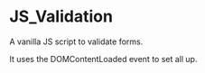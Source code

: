 # JS_Validation
A vanilla JS script to validate  forms. 

It uses the DOMContentLoaded event to set all up.
